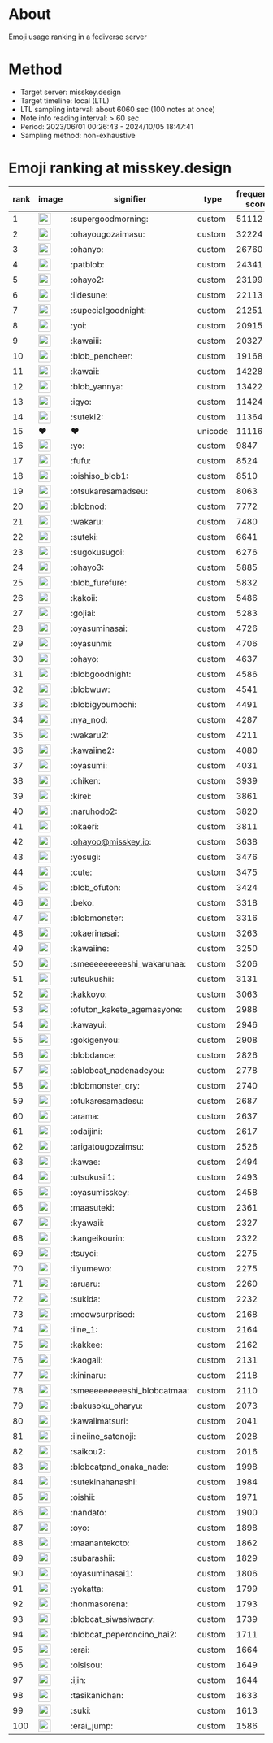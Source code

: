 # About
Emoji usage ranking in a fediverse server

# Method
- Target server: misskey.design
- Target timeline: local (LTL)
- LTL sampling interval: about 6060 sec (100 notes at once)
- Note info reading interval: > 60 sec
- Period: 2023/06/01 00:26:43 - 2024/10/05 18:47:41 
- Sampling method: non-exhaustive

# Emoji ranking at misskey.design

|rank|image|signifier|type|frequency score|
|----|----|----|----|----|
|1|<img height="24" src="https://misskey.design/emoji/supergoodmorning.webp">|:supergoodmorning:|custom|51112|
|2|<img height="24" src="https://misskey.design/emoji/ohayougozaimasu.webp">|:ohayougozaimasu:|custom|32224|
|3|<img height="24" src="https://misskey.design/emoji/ohanyo.webp">|:ohanyo:|custom|26760|
|4|<img height="24" src="https://misskey.design/emoji/patblob.webp">|:patblob:|custom|24341|
|5|<img height="24" src="https://misskey.design/emoji/ohayo2.webp">|:ohayo2:|custom|23199|
|6|<img height="24" src="https://misskey.design/emoji/iidesune.webp">|:iidesune:|custom|22113|
|7|<img height="24" src="https://misskey.design/emoji/supecialgoodnight.webp">|:supecialgoodnight:|custom|21251|
|8|<img height="24" src="https://misskey.design/emoji/yoi.webp">|:yoi:|custom|20915|
|9|<img height="24" src="https://misskey.design/emoji/kawaiii.webp">|:kawaiii:|custom|20327|
|10|<img height="24" src="https://misskey.design/emoji/blob_pencheer.webp">|:blob_pencheer:|custom|19168|
|11|<img height="24" src="https://misskey.design/emoji/kawaii.webp">|:kawaii:|custom|14228|
|12|<img height="24" src="https://misskey.design/emoji/blob_yannya.webp">|:blob_yannya:|custom|13422|
|13|<img height="24" src="https://misskey.design/emoji/igyo.webp">|:igyo:|custom|11424|
|14|<img height="24" src="https://misskey.design/emoji/suteki2.webp">|:suteki2:|custom|11364|
|15|❤|❤|unicode|11116|
|16|<img height="24" src="https://misskey.design/emoji/yo.webp">|:yo:|custom|9847|
|17|<img height="24" src="https://misskey.design/emoji/fufu.webp">|:fufu:|custom|8524|
|18|<img height="24" src="https://misskey.design/emoji/oishiso_blob1.webp">|:oishiso_blob1:|custom|8510|
|19|<img height="24" src="https://misskey.design/emoji/otsukaresamadseu.webp">|:otsukaresamadseu:|custom|8063|
|20|<img height="24" src="https://misskey.design/emoji/blobnod.webp">|:blobnod:|custom|7772|
|21|<img height="24" src="https://misskey.design/emoji/wakaru.webp">|:wakaru:|custom|7480|
|22|<img height="24" src="https://misskey.design/emoji/suteki.webp">|:suteki:|custom|6641|
|23|<img height="24" src="https://misskey.design/emoji/sugokusugoi.webp">|:sugokusugoi:|custom|6276|
|24|<img height="24" src="https://misskey.design/emoji/ohayo3.webp">|:ohayo3:|custom|5885|
|25|<img height="24" src="https://misskey.design/emoji/blob_furefure.webp">|:blob_furefure:|custom|5832|
|26|<img height="24" src="https://misskey.design/emoji/kakoii.webp">|:kakoii:|custom|5486|
|27|<img height="24" src="https://misskey.design/emoji/gojiai.webp">|:gojiai:|custom|5283|
|28|<img height="24" src="https://misskey.design/emoji/oyasuminasai.webp">|:oyasuminasai:|custom|4726|
|29|<img height="24" src="https://misskey.design/emoji/oyasunmi.webp">|:oyasunmi:|custom|4706|
|30|<img height="24" src="https://misskey.design/emoji/ohayo.webp">|:ohayo:|custom|4637|
|31|<img height="24" src="https://misskey.design/emoji/blobgoodnight.webp">|:blobgoodnight:|custom|4586|
|32|<img height="24" src="https://misskey.design/emoji/blobwuw.webp">|:blobwuw:|custom|4541|
|33|<img height="24" src="https://misskey.design/emoji/blobigyoumochi.webp">|:blobigyoumochi:|custom|4491|
|34|<img height="24" src="https://misskey.design/emoji/nya_nod.webp">|:nya_nod:|custom|4287|
|35|<img height="24" src="https://misskey.design/emoji/wakaru2.webp">|:wakaru2:|custom|4211|
|36|<img height="24" src="https://misskey.design/emoji/kawaiine2.webp">|:kawaiine2:|custom|4080|
|37|<img height="24" src="https://misskey.design/emoji/oyasumi.webp">|:oyasumi:|custom|4031|
|38|<img height="24" src="https://misskey.design/emoji/chiken.webp">|:chiken:|custom|3939|
|39|<img height="24" src="https://misskey.design/emoji/kirei.webp">|:kirei:|custom|3861|
|40|<img height="24" src="https://misskey.design/emoji/naruhodo2.webp">|:naruhodo2:|custom|3820|
|41|<img height="24" src="https://misskey.design/emoji/okaeri.webp">|:okaeri:|custom|3811|
|42|<img height="24" src="https://misskey.design/emoji/ohayoo.webp">|:ohayoo@misskey.io:|custom|3638|
|43|<img height="24" src="https://misskey.design/emoji/yosugi.webp">|:yosugi:|custom|3476|
|44|<img height="24" src="https://misskey.design/emoji/cute.webp">|:cute:|custom|3475|
|45|<img height="24" src="https://misskey.design/emoji/blob_ofuton.webp">|:blob_ofuton:|custom|3424|
|46|<img height="24" src="https://misskey.design/emoji/beko.webp">|:beko:|custom|3318|
|47|<img height="24" src="https://misskey.design/emoji/blobmonster.webp">|:blobmonster:|custom|3316|
|48|<img height="24" src="https://misskey.design/emoji/okaerinasai.webp">|:okaerinasai:|custom|3263|
|49|<img height="24" src="https://misskey.design/emoji/kawaiine.webp">|:kawaiine:|custom|3250|
|50|<img height="24" src="https://misskey.design/emoji/smeeeeeeeeeshi_wakarunaa.webp">|:smeeeeeeeeeshi_wakarunaa:|custom|3206|
|51|<img height="24" src="https://misskey.design/emoji/utsukushii.webp">|:utsukushii:|custom|3131|
|52|<img height="24" src="https://misskey.design/emoji/kakkoyo.webp">|:kakkoyo:|custom|3063|
|53|<img height="24" src="https://misskey.design/emoji/ofuton_kakete_agemasyone.webp">|:ofuton_kakete_agemasyone:|custom|2988|
|54|<img height="24" src="https://misskey.design/emoji/kawayui.webp">|:kawayui:|custom|2946|
|55|<img height="24" src="https://misskey.design/emoji/gokigenyou.webp">|:gokigenyou:|custom|2908|
|56|<img height="24" src="https://misskey.design/emoji/blobdance.webp">|:blobdance:|custom|2826|
|57|<img height="24" src="https://misskey.design/emoji/ablobcat_nadenadeyou.webp">|:ablobcat_nadenadeyou:|custom|2778|
|58|<img height="24" src="https://misskey.design/emoji/blobmonster_cry.webp">|:blobmonster_cry:|custom|2740|
|59|<img height="24" src="https://misskey.design/emoji/otukaresamadesu.webp">|:otukaresamadesu:|custom|2687|
|60|<img height="24" src="https://misskey.design/emoji/arama.webp">|:arama:|custom|2637|
|61|<img height="24" src="https://misskey.design/emoji/odaijini.webp">|:odaijini:|custom|2617|
|62|<img height="24" src="https://misskey.design/emoji/arigatougozaimsu.webp">|:arigatougozaimsu:|custom|2526|
|63|<img height="24" src="https://misskey.design/emoji/kawae.webp">|:kawae:|custom|2494|
|64|<img height="24" src="https://misskey.design/emoji/utsukusii1.webp">|:utsukusii1:|custom|2493|
|65|<img height="24" src="https://misskey.design/emoji/oyasumisskey.webp">|:oyasumisskey:|custom|2458|
|66|<img height="24" src="https://misskey.design/emoji/maasuteki.webp">|:maasuteki:|custom|2361|
|67|<img height="24" src="https://misskey.design/emoji/kyawaii.webp">|:kyawaii:|custom|2327|
|68|<img height="24" src="https://misskey.design/emoji/kangeikourin.webp">|:kangeikourin:|custom|2322|
|69|<img height="24" src="https://misskey.design/emoji/tsuyoi.webp">|:tsuyoi:|custom|2275|
|70|<img height="24" src="https://misskey.design/emoji/iiyumewo.webp">|:iiyumewo:|custom|2275|
|71|<img height="24" src="https://misskey.design/emoji/aruaru.webp">|:aruaru:|custom|2260|
|72|<img height="24" src="https://misskey.design/emoji/sukida.webp">|:sukida:|custom|2232|
|73|<img height="24" src="https://misskey.design/emoji/meowsurprised.webp">|:meowsurprised:|custom|2168|
|74|<img height="24" src="https://misskey.design/emoji/iine_1.webp">|:iine_1:|custom|2164|
|75|<img height="24" src="https://misskey.design/emoji/kakkee.webp">|:kakkee:|custom|2162|
|76|<img height="24" src="https://misskey.design/emoji/kaogaii.webp">|:kaogaii:|custom|2131|
|77|<img height="24" src="https://misskey.design/emoji/kininaru.webp">|:kininaru:|custom|2118|
|78|<img height="24" src="https://misskey.design/emoji/smeeeeeeeeeshi_blobcatmaa.webp">|:smeeeeeeeeeshi_blobcatmaa:|custom|2110|
|79|<img height="24" src="https://misskey.design/emoji/bakusoku_oharyu.webp">|:bakusoku_oharyu:|custom|2073|
|80|<img height="24" src="https://misskey.design/emoji/kawaiimatsuri.webp">|:kawaiimatsuri:|custom|2041|
|81|<img height="24" src="https://misskey.design/emoji/iineiine_satonoji.webp">|:iineiine_satonoji:|custom|2028|
|82|<img height="24" src="https://misskey.design/emoji/saikou2.webp">|:saikou2:|custom|2016|
|83|<img height="24" src="https://misskey.design/emoji/blobcatpnd_onaka_nade.webp">|:blobcatpnd_onaka_nade:|custom|1998|
|84|<img height="24" src="https://misskey.design/emoji/sutekinahanashi.webp">|:sutekinahanashi:|custom|1984|
|85|<img height="24" src="https://misskey.design/emoji/oishii.webp">|:oishii:|custom|1971|
|86|<img height="24" src="https://misskey.design/emoji/nandato.webp">|:nandato:|custom|1900|
|87|<img height="24" src="https://misskey.design/emoji/oyo.webp">|:oyo:|custom|1898|
|88|<img height="24" src="https://misskey.design/emoji/maanantekoto.webp">|:maanantekoto:|custom|1862|
|89|<img height="24" src="https://misskey.design/emoji/subarashii.webp">|:subarashii:|custom|1829|
|90|<img height="24" src="https://misskey.design/emoji/oyasuminasai1.webp">|:oyasuminasai1:|custom|1806|
|91|<img height="24" src="https://misskey.design/emoji/yokatta.webp">|:yokatta:|custom|1799|
|92|<img height="24" src="https://misskey.design/emoji/honmasorena.webp">|:honmasorena:|custom|1793|
|93|<img height="24" src="https://misskey.design/emoji/blobcat_siwasiwacry.webp">|:blobcat_siwasiwacry:|custom|1739|
|94|<img height="24" src="https://misskey.design/emoji/blobcat_peperoncino_hai2.webp">|:blobcat_peperoncino_hai2:|custom|1711|
|95|<img height="24" src="https://misskey.design/emoji/erai.webp">|:erai:|custom|1664|
|96|<img height="24" src="https://misskey.design/emoji/oisisou.webp">|:oisisou:|custom|1649|
|97|<img height="24" src="https://misskey.design/emoji/ijin.webp">|:ijin:|custom|1644|
|98|<img height="24" src="https://misskey.design/emoji/tasikanichan.webp">|:tasikanichan:|custom|1633|
|99|<img height="24" src="https://misskey.design/emoji/suki.webp">|:suki:|custom|1613|
|100|<img height="24" src="https://misskey.design/emoji/erai_jump.webp">|:erai_jump:|custom|1586|
